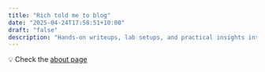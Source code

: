 ```yaml
---
title: "Rich told me to blog"
date: "2025-04-24T17:58:51+10:00"
draft: "false"
description: "Hands-on writeups, lab setups, and practical insights into hacking tools, CTF challenges, and security research—built for learners and tinkerers."
---
```

💡 Check the [about page](./about)
